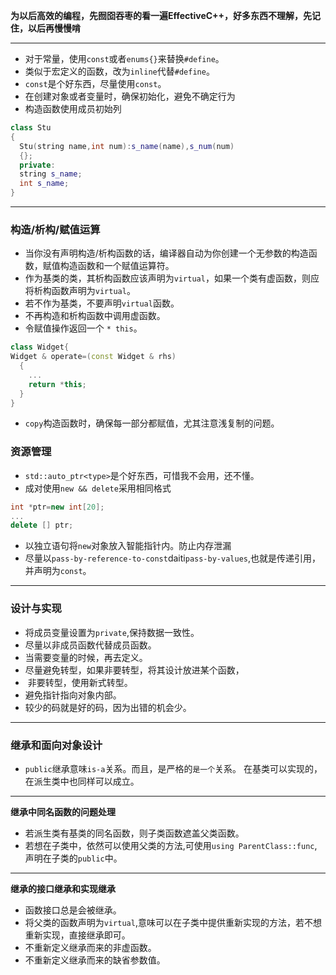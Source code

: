 **为以后高效的编程，先囫囵吞枣的看一遍EffectiveC++，好多东西不理解，先记住，以后再慢慢啃**   

----------------------------------------------
* 对于常量，使用`const`或者`enums{}`来替换`#define`。
* 类似于宏定义的函数，改为`inline`代替`#define`。   
* `const`是个好东西，尽量使用`const`。   
* 在创建对象或者变量时，确保初始化，避免不确定行为
* 构造函数使用成员初始列
```C++
class Stu
{
  Stu(string name,int num):s_name(name),s_num(num)
  {};
  private:
  string s_name;
  int s_name;
}
```
----------------------------------------
### 构造/析构/赋值运算
* 当你没有声明构造/析构函数的话，编译器自动为你创建一个无参数的构造函数，赋值构造函数和一个赋值运算符。
* 作为基类的类，其析构函数应该声明为`virtual`，如果一个类有虚函数，则应将析构函数声明为`virtual`。
* 若不作为基类，不要声明`virtual`函数。 
* 不再构造和析构函数中调用虚函数。 
* 令赋值操作返回一个 `* this`。
```C++
class Widget{
Widget & operate=(const Widget & rhs)
  {
    ...
    return *this;
  }
}
```
* `copy`构造函数时，确保每一部分都赋值，尤其注意浅复制的问题。
### 资源管理
* `std::auto_ptr<type>`是个好东西，可惜我不会用，还不懂。
* 成对使用`new && delete`采用相同格式
```C++   
int *ptr=new int[20];
...
delete [] ptr;
```
* 以独立语句将`new`对象放入智能指针内。防止内存泄漏
* 尽量以`pass-by-reference-to-const`daiti`pass-by-values`,也就是传递引用，并声明为`const`。

-------------------------------------------------
### 设计与实现
* 将成员变量设置为`private`,保持数据一致性。
* 尽量以非成员函数代替成员函数。
* 当需要变量的时候，再去定义。
* 尽量避免转型，如果非要转型，将其设计放进某个函数，
*  非要转型，使用新式转型。
* 避免指针指向对象内部。
* 较少的码就是好的码，因为出错的机会少。

------------------------------
### 继承和面向对象设计
* `public`继承意味`is-a`关系。而且，是严格的`是一个`关系。
在基类可以实现的，在派生类中也同样可以成立。   
---------------------------------
**继承中同名函数的问题处理**   
* 若派生类有基类的同名函数，则子类函数遮盖父类函数。
* 若想在子类中，依然可以使用父类的方法,可使用`using ParentClass::func`,声明在子类的`public`中。
-------------------------------------
**继承的接口继承和实现继承**   
* 函数接口总是会被继承。
* 将父类的函数声明为`virtual`,意味可以在子类中提供重新实现的方法，若不想重新实现，直接继承即可。
* 不重新定义继承而来的非虚函数。
* 不重新定义继承而来的缺省参数值。
 


